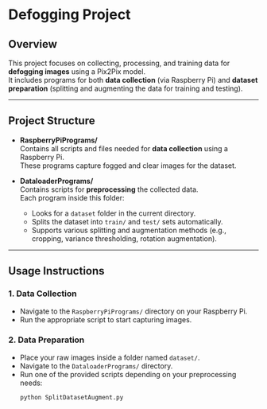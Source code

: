 # Defogging Project

## Overview
This project focuses on collecting, processing, and training data for **defogging images** using a Pix2Pix model.  
It includes programs for both **data collection** (via Raspberry Pi) and **dataset preparation** (splitting and augmenting the data for training and testing).

---

## Project Structure


- **RaspberryPiPrograms/**  
  Contains all scripts and files needed for **data collection** using a Raspberry Pi.  
  These programs capture fogged and clear images for the dataset.

- **DataloaderPrograms/**  
  Contains scripts for **preprocessing** the collected data.  
  Each program inside this folder:
  - Looks for a `dataset` folder in the current directory.
  - Splits the dataset into `train/` and `test/` sets automatically.
  - Supports various splitting and augmentation methods (e.g., cropping, variance thresholding, rotation augmentation).

---

## Usage Instructions

### 1. Data Collection
- Navigate to the `RaspberryPiPrograms/` directory on your Raspberry Pi.
- Run the appropriate script to start capturing images.

### 2. Data Preparation
- Place your raw images inside a folder named `dataset/`.
- Navigate to the `DataloaderPrograms/` directory.
- Run one of the provided scripts depending on your preprocessing needs:
  ```bash
  python SplitDatasetAugment.py
